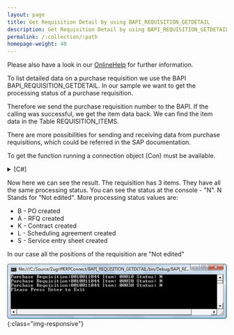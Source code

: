 ```yaml
---
layout: page
title: Get Requisition Detail by using BAPI_REQUISITION_GETDETAIL
description: Get Requisition Detail by using BAPI_REQUISITION_GETDETAIL
permalink: /:collection/:path
homepage-weight: 40
---
```


Please also have a look in our [OnlineHelp](https://help.theobald-software.com/en/) for further information.

To list detailed data on a purchase requisition we use the BAPI BAPI_REQUISITION_GETDETAIL. In our sample we want to get the processing status of a purchase requisition.

Therefore we send the purchase requisition number to the BAPI. If the calling was successful, we get the item data back. We can find the item data in the Table REQUISITION_ITEMS.

There are more possibilities for sending and receiving data from purchase requisitions, which could be referred in the SAP documentation.

To get the function running a connection object (Con) must be available.

<details>
<summary>[C#]</summary>
{% highlight csharp %}
public static void BanfStatus(string Banf_Number)
{
    RFCFunction func = Con.CreateFunction("BAPI_REQUISITION_GETDETAIL");
    func.Exports["NUMBER"].ParamValue = Banf_Number; 
  
    func.Execut e();
  
    if (func.Tables["Return"].RowCount > 0)
    {
     string rMessage = func.Tables["Return"].Rows[0, "MESSAGE"].ToString();
     Console.WriteLine(rMessage);
    }
    if (func.Tables["REQUISITION_ITEMS"].RowCount > 0)
    {
  
     foreach (RFCStructure dr in func.Tables["REQUISITION_ITEMS"].Rows)
     {
       Console.WriteLine("BelgNummer:" + dr["PREQ_NO"].ToString() + " Pos: " + 
       dr["PREQ_ITEM"].ToString() + " Status: " + dr["PROC_STAT"].ToString());
     }
}
{% endhighlight %}
</details>

Now here we can see the result. The requisition has 3 items. They have all the same processing status. You can see the status at the console - "N". N Stands for "Not edited". More processing status values are:

- B - PO created
- A - RFQ created
- K - Contract created
- L - Scheduling agreement created
- S - Service entry sheet created

In our case all the positions of the requisition are "Not edited"

![BanfStatusEn](/img/contents/BanfStatusEn.jpg){:class="img-responsive"}
